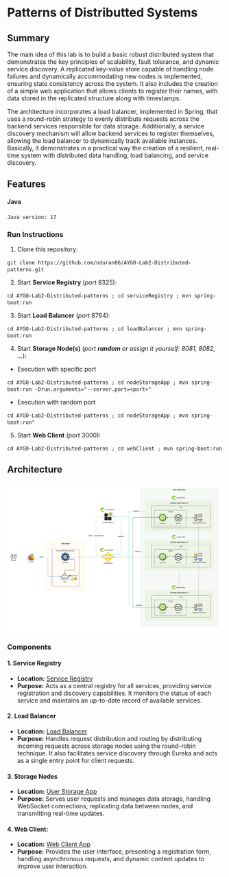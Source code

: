 
# Patterns of Distributted Systems

## Summary

The main idea of this lab is to build a basic robust distributed system that demonstrates the key principles of scalability, fault tolerance, and dynamic service discovery. A replicated key-value store capable of handling node failures and dynamically accommodating new nodes is implemented, ensuring state consistency across the system. It also includes the creation of a simple web application that allows clients to register their names, with data stored in the replicated structure along with timestamps.

The architecture incorporates a load balancer, implemented in Spring, that uses a round-robin strategy to evenly distribute requests across the backend services responsible for data storage. Additionally, a service discovery mechanism will allow backend services to register themselves, allowing the load balancer to dynamically track available instances. Basically, it demonstrates in a practical way the creation of a resilient, real-time system with distributed data handling, load balancing, and service discovery.

## Features

#### Java
```
Java version: 17
```


### Run Instructions

1. Clone this repository:
```
git clone https://github.com/nduran06/AYGO-Lab2-Distributed-patterns.git
```
2. Start **Service Registry** (*port* 8325):
```
cd AYGO-Lab2-Distributed-patterns ; cd serviceRegistry ; mvn spring-boot:run
```
3.  Start **Load Balancer** (*port* 8764):
```
cd AYGO-Lab2-Distributed-patterns ; cd loadBalancer ; mvn spring-boot:run
```
4.  Start **Storage Node(s)** (*port* ***random*** *or assign it yourself: 8081, 8082, ...*):

* Execution with specific port
```
cd AYGO-Lab2-Distributed-patterns ; cd nodeStorageApp ; mvn spring-boot:run -Drun.arguments="--server.port=<port>"
```

* Execution with random port
```
cd AYGO-Lab2-Distributed-patterns ; cd nodeStorageApp ; mvn spring-boot:run"
```

5.  Start **Web Client** (*port* 3000):
```
cd AYGO-Lab2-Distributed-patterns ; cd webClient ; mvn spring-boot:run
```

## Architecture

![](imgs/lab2-arqui.png)

### Components

#### 1. Service Registry

- **Location:** [Service Registry](https://github.com/nduran06/AYGO-Lab2-Distributed-patterns/tree/main/serviceRegistry "serviceRegistry")
- **Purpose:** Acts as a central registry for all services, providing service registration and discovery capabilities. It monitors the status of each service and maintains an up-to-date record of available services.

#### 2. Load Balancer

- **Location:** [Load Balancer](https://github.com/nduran06/AYGO-Lab2-Distributed-patterns/tree/main/loadBalancer "loadBalancer")
- **Purpose:** Handles request distribution and routing by distributing incoming requests across storage nodes using the round-robin technique. It also facilitates service discovery through Eureka and acts as a single entry point for client requests.

#### 3. Storage Nodes 

- **Location:** [User Storage App](https://github.com/nduran06/AYGO-Lab2-Distributed-patterns/tree/main/nodeStorageApp "nodeStorageApp")
- **Purpose:** Serves user requests and manages data storage, handling WebSocket connections, replicating data between nodes, and transmitting real-time updates.

#### 4. Web Client:

- **Location:** [Web Client App](https://github.com/nduran06/AYGO-Lab2-Distributed-patterns/tree/main/webClient "webClient")
- **Purpose:** Provides the user interface, presenting a registration form, handling asynchronous requests, and dynamic content updates to improve user interaction.
